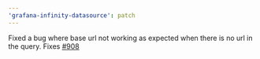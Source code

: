 ```yaml
---
'grafana-infinity-datasource': patch
---
```


Fixed a bug where base url not working as expected when there is no url in the query. Fixes [#908](https://github.com/grafana/grafana-infinity-datasource/issues/908)

